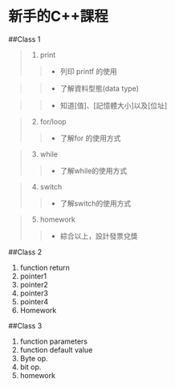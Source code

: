 新手的C++課程
========================================================================
##Class 1
>1. print
>> * 列印 printf 的使用

>> * 了解資料型態(data type)

>> * 知道[值]、[記憶體大小]以及[位址]

> 2. for/loop
>> * 了解for 的使用方式

>3. while
>> * 了解while的使用方式

>4. switch
>> * 了解switch的使用方式

>5. homework
>> * 綜合以上，設計發票兌獎

##Class 2
1. function return
2. pointer1
3. pointer2
4. pointer3
5. pointer4
6. Homework

##Class 3
1. function parameters
2. function default value
3. Byte op.
4. bit op.
5. homework
